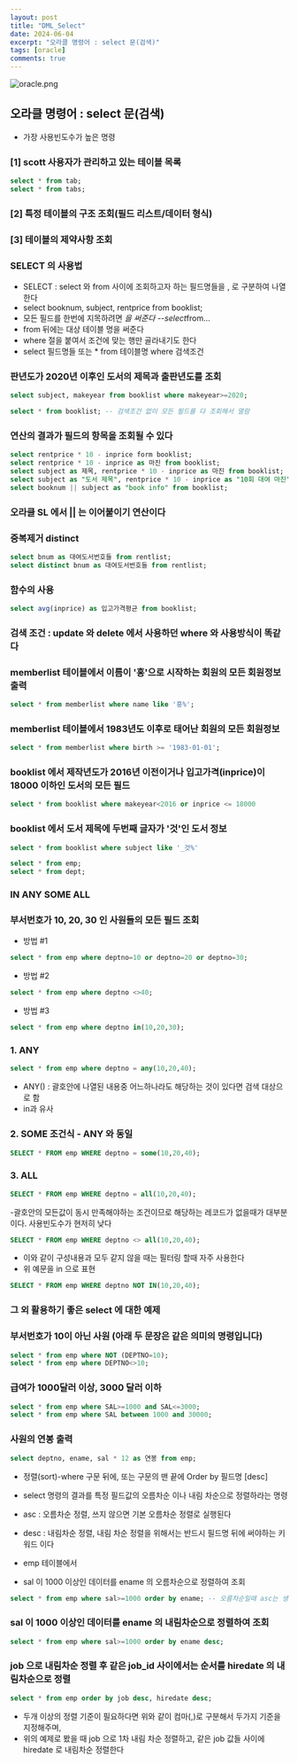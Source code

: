 ```yaml
---
layout: post
title: "DML_Select"
date: 2024-06-04
excerpt: "오라클 명령어 : select 문(검색)"
tags: [oracle]
comments: true
---
```


![oracle.png](..%2Fassets%2Fimg%2Foracle.png)

## 오라클 명령어 : select 문(검색)
- 가장 사용빈도수가 높은 명령

### [1] scott 사용자가 관리하고 있는 테이블 목록

```sql
select * from tab;
select * from tabs;
```

### [2] 특정 테이블의 구조 조회(필드 리스트/데이터 형식)

### [3] 테이블의 제약사항 조회

### SELECT 의 사용법
- SELECT : select 와 from 사이에 조회하고자 하는 필드명들을 , 로 구분하여 나열한다
- select booknum, subject, rentprice from booklist;
- 모든 필드를 한번에 지목하려면 *을 써준다 --select*from... 
- from 뒤에는 대상 테이블 명을 써준다
- where 절을 붙여서 조건에 맞는 행만 골라내기도 한다
- select 필드명들 또는 * from 테이블명 where 검색조건

### 판년도가 2020년 이후인 도서의 제목과 출판년도를 조회

```sql
select subject, makeyear from booklist where makeyear>=2020;

select * from booklist; -- 검색조건 없이 모든 필드를 다 조회해서 열람
```

###  연산의 결과가 필드의 항목을 조회될 수 있다

```sql
select rentprice * 10 - inprice form booklist;
select rentprice * 10 - inprice as 마진 from booklist;
select subject as 제목, rentprice * 10 - inprice as 마진 from booklist;
select subject as "도서 제목", rentprice * 10 - inprice as "10회 대여 마진" from booklist;
select booknum || subject as "book info" from booklist;
```

### 오라클 SL 에서 || 는 이어붙이기 연산이다

### 중복제거 distinct

```sql
select bnum as 대여도서번호들 from rentlist;
select distinct bnum as 대여도서번호들 from rentlist;
```

### 함수의 사용

```sql
select avg(inprice) as 입고가격평균 from booklist;
```

### 검색 조건 : update 와 delete 에서 사용하던 where 와 사용방식이 똑같다

### memberlist 테이블에서 이름이 '홍'으로 시작하는 회원의 모든 회원정보 출력

```sql
select * from memberlist where name like '흥%';
```

###  memberlist 테이블에서 1983년도 이후로 태어난 회원의 모든 회원정보

```sql
select * from memberlist where birth >= '1983-01-01';
```

### booklist 에서 제작년도가 2016년 이전이거나 입고가격(inprice)이 18000 이하인 도서의 모든 필드

```sql
select * from booklist where makeyear<2016 or inprice <= 18000
```

###  booklist 에서 도서 제목에 두번째 글자가 '것'인 도서 정보

```sql
select * from booklist where subject like '_것%'
```

```sql
select * from emp;
select * from dept;
```

### IN ANY SOME ALL

### 부서번호가 10, 20, 30 인 사원들의 모든 필드 조회

- 방법 #1

```sql
select * from emp where deptno=10 or deptno=20 or deptno=30;
```

- 방법 #2

```sql
select * from emp where deptno <>40;
```

- 방법 #3

```sql
select * from emp where deptno in(10,20,30);
```


### 1. ANY

```sql
select * from emp where deptno = any(10,20,40); 
```

-  ANY() : 괄호안에 나열된 내용중 어느하나라도 해당하는 것이 있다면 검색 대상으로 함
-  in과 유사

### 2. SOME 조건식 - ANY 와 동일

```sql
SELECT * FROM emp WHERE deptno = some(10,20,40);
```

### 3. ALL

```sql
SELECT * FROM emp WHERE deptno = all(10,20,40);
```

-괄호안의 모든값이 동시 만족해야하는 조건이므로 해당하는 레코드가 없을때가 대부분이다. 사용빈도수가 현저히 낮다

```sql
SELECT * FROM emp WHERE deptno <> all(10,20,40);
```

- 이와 같이 구성내용과 모두 같지 않을 때는 필터링 할때 자주 사용한다
- 위 예문을 in 으로 표현

```sql
SELECT * FROM emp WHERE deptno NOT IN(10,20,40);
```

### 그 외 활용하기 좋은 select 에 대한 예제

### 부서번호가 10이 아닌 사원 (아래 두 문장은 같은 의미의 명령입니다)

```sql
select * from emp where NOT (DEPTNO=10);
select * from emp where DEPTNO<>10;
```

### 급여가 1000달러 이상, 3000 달러 이하

```sql
select * from emp where SAL>=1000 and SAL<=3000;
select * from emp where SAL between 1000 and 30000;
```

### 사원의 연봉 출력

```sql
select deptno, ename, sal * 12 as 연봉 from emp;
```

- 정렬(sort)-where 구문 뒤에, 또는 구문의 맨 끝에 Order by 필드명 [desc]
- select 명령의 결과를 특정 필드값의 오름차순 이나 내림 차순으로 정렬하라는 명령
- asc : 오름차순 정렬, 쓰지 않으면 기본 오름차순 정렬로 실행된다
- desc : 내림차순 정렬, 내림 차순 정렬을 위해서는 반드시 필드명 뒤에 써야하는 키워드 이다

- emp 테이블에서
- sal 이 1000 이상인 데이터를 ename 의 오름차순으로 정렬하여 조회

```sql
select * from emp where sal>=1000 order by ename; -- 오름차순일때 asc는 생략 가능
```

### sal 이 1000 이상인 데이터를 ename 의 내림차순으로 정렬하여 조회

```sql
select * from emp where sal>=1000 order by ename desc;
```

### job 으로 내림차순 정렬 후 같은 job_id 사이에서는 순서를 hiredate 의 내림차순으로 정렬

```sql
select * from emp order by job desc, hiredate desc;
```

- 두개 이상의 정렬 기준이 필요하다면 위와 같이 컴마(,)로 구분해서 두가지 기준을 지정해주며,
- 위의 예제로 봤을 때 job 으로 1차 내림 차순 정렬하고, 같은 job 값들 사이에 hiredate 로 내림차순 정렬한다

